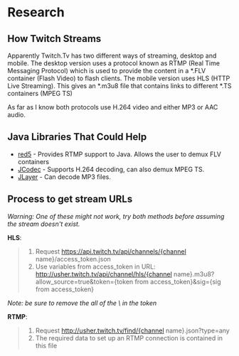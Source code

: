 Research
========

How Twitch Streams
------------------
Apparently Twitch.Tv has two different ways of streaming, desktop and mobile. The desktop version uses a protocol known as RTMP (Real Time Messaging Protocol) which is used to provide the content in a *.FLV container (Flash Video) to flash clients. The mobile version uses HLS (HTTP Live Streaming). This gives an *.m3u8 file that contains links to different *.TS containers (MPEG TS)

As far as I know both protocols use H.264 video and either MP3 or AAC audio.

Java Libraries That Could Help
------------------------------
- [red5](http://www.red5.org/) - Provides RTMP support to Java. Allows the user to demux FLV containers
- [JCodec](https://github.com/jcodec/jcodec) - Supports H.264 decoding, can also demux MPEG TS.
- [JLayer](http://www.javazoom.net/javalayer/javalayer.html) - Can decode MP3 files.


Process to get stream URLs
--------------------------
*Warning: One of these might not work, try both methods before assuming the stream doesn't exist.*

**HLS**:
> 1. Request https://api.twitch.tv/api/channels/{channel name}/access_token.json
> 2. Use variables from access_token in URL: http://usher.twitch.tv/api/channel/hls/{channel name}.m3u8?allow_source=true&token={token from access_token}&sig={sig from access_token}

*Note: be sure to remove the all of the \ in the token*

**RTMP**:
> 1. Request http://usher.twitch.tv/find/{channel name}.json?type=any
> 2. The required data to set up an RTMP connection is contained in this file